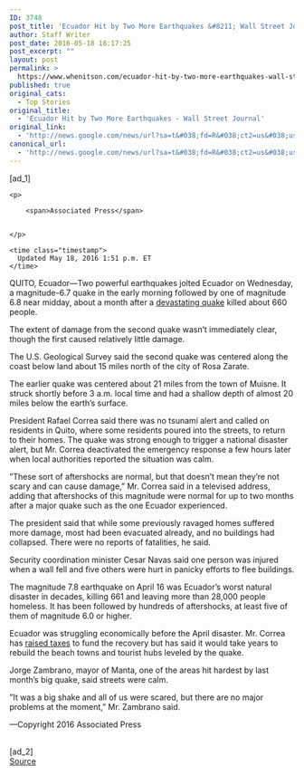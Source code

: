 ```yaml
---
ID: 3748
post_title: 'Ecuador Hit by Two More Earthquakes &#8211; Wall Street Journal'
author: Staff Writer
post_date: 2016-05-18 18:17:25
post_excerpt: ""
layout: post
permalink: >
  https://www.whenitson.com/ecuador-hit-by-two-more-earthquakes-wall-street-journal/
published: true
original_cats:
  - Top Stories
original_title:
  - 'Ecuador Hit by Two More Earthquakes - Wall Street Journal'
original_link:
  - 'http://news.google.com/news/url?sa=t&#038;fd=R&#038;ct2=us&#038;usg=AFQjCNFM--wdrUE1DCIfPdcUdNmw4ElqyA&#038;clid=c3a7d30bb8a4878e06b80cf16b898331&#038;cid=52779109391669&#038;ei=srE8V5jQNsOPhAHcyY6QCQ&#038;url=http://www.wsj.com/articles/ecuador-hit-by-6-7-magnitude-earthquake-1463564867'
canonical_url:
  - 'http://news.google.com/news/url?sa=t&#038;fd=R&#038;ct2=us&#038;usg=AFQjCNFM--wdrUE1DCIfPdcUdNmw4ElqyA&#038;clid=c3a7d30bb8a4878e06b80cf16b898331&#038;cid=52779109391669&#038;ei=srE8V5jQNsOPhAHcyY6QCQ&#038;url=http://www.wsj.com/articles/ecuador-hit-by-6-7-magnitude-earthquake-1463564867'
---
```

 [ad_1]
<br><div id="wsj-article-wrap" itemprop="articleBody" data-sbid="SB10644750561413733922504582073861154877828" readability="118.66050808314">

  


    


  <div class="clearfix byline-wrap">


    
    <p>
    
        <span>Associated Press</span>

    
    </p>
    
    <time class="timestamp">
      Updated May 18, 2016 1:51 p.m. ET
    </time>

    
  </div>

  <!--
      --> <p>QUITO, Ecuador—Two powerful earthquakes jolted Ecuador on Wednesday, a magnitude-6.7 quake in the early morning followed by one of magnitude 6.8 near midday, about a month after a <a href="http://www.wsj.com/articles/ecuador-searches-for-victims-after-powerful-quake-1460917081" class="icon none">devastating quake</a> killed about 660 people.</p> <p>The extent of damage from the second quake wasn’t immediately clear, though the first caused relatively little damage.</p> <p>The U.S. Geological Survey said the second quake was centered along the coast below land about 15 miles north of the city of Rosa Zarate.</p> <p>The earlier quake was centered about 21 miles from the town of Muisne. It struck shortly before 3 a.m. local time and had a shallow depth of almost 20 miles below the earth’s surface.</p> <p>President Rafael Correa said there was no tsunami alert and called on residents in Quito, where some residents poured into the streets, to return to their homes. The quake was strong enough to trigger a national disaster alert, but Mr. Correa deactivated the emergency response a few hours later when local authorities reported the situation was calm.</p> <!--
      --> 
<!--
      --> <p>”These sort of aftershocks are normal, but that doesn’t mean they’re not scary and can cause damage,” Mr. Correa said in a televised address, adding that aftershocks of this magnitude were normal for up to two months after a major quake such as the one Ecuador experienced.</p> <p>The president said that while some previously ravaged homes suffered more damage, most had been evacuated already, and no buildings had collapsed. There were no reports of fatalities, he said.</p> <p>Security coordination minister Cesar Navas said one person was injured when a wall fell and five others were hurt in panicky efforts to flee buildings.</p> <p>The magnitude 7.8 earthquake on April 16 was Ecuador’s worst natural disaster in decades, killing 661 and leaving more than 28,000 people homeless. It has been followed by hundreds of aftershocks, at least five of them of magnitude 6.0 or higher.</p> <p>Ecuador was struggling economically before the April disaster. Mr. Correa has <a href="http://www.wsj.com/articles/ecuador-is-hard-pressed-to-pay-for-earthquake-recovery-1461193642" class="icon none">raised taxes</a> to fund the recovery but has said it would take years to rebuild the beach towns and tourist hubs leveled by the quake.</p> <p>Jorge Zambrano, mayor of Manta, one of the areas hit hardest by last month’s big quake, said streets were calm.</p> <p>”It was a big shake and all of us were scared, but there are no major problems at the moment,” Mr. Zambrano said.</p>  <p class="articleTagLine">—Copyright 2016 Associated Press</p> 

<!--
  -->
</div>
<br>[ad_2]
<br><a href="http://news.google.com/news/url?sa=t&#038;fd=R&#038;ct2=us&#038;usg=AFQjCNFM--wdrUE1DCIfPdcUdNmw4ElqyA&#038;clid=c3a7d30bb8a4878e06b80cf16b898331&#038;cid=52779109391669&#038;ei=srE8V5jQNsOPhAHcyY6QCQ&#038;url=http://www.wsj.com/articles/ecuador-hit-by-6-7-magnitude-earthquake-1463564867">Source </a>